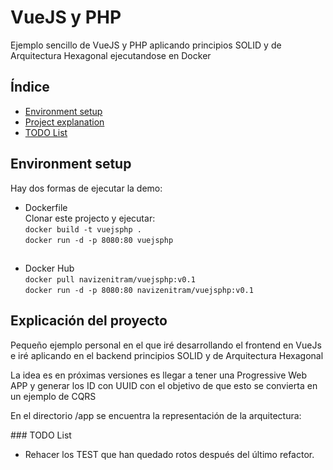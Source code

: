 <h1>VueJS y PHP</h1>

Ejemplo sencillo de VueJS y PHP aplicando principios SOLID y de Arquitectura Hexagonal ejecutandose en Docker

## Índice

* [Environment setup](#environment-setup)
* [Project explanation](#project-explanation)
* [TODO List](#todo-list)

## Environment setup

Hay dos formas de ejecutar la demo:

* Dockerfile<br>
  Clonar este projecto y ejecutar:<br>
  `docker build -t vuejsphp .`<br>
  `docker run -d -p 8080:80 vuejsphp`  
##
* Docker Hub <br>
`docker pull navizenitram/vuejsphp:v0.1`<br>
`docker run -d -p 8080:80 navizenitram/vuejsphp:v0.1`

## Explicación del proyecto

<p>Pequeño ejemplo personal en el que iré desarrollando el frontend en VueJs e iré aplicando en el backend principios SOLID y de Arquitectura Hexagonal</p>

<p>La idea es en próximas versiones es llegar a tener una Progressive Web APP y generar los ID con UUID con el objetivo de que esto se convierta en un ejemplo de CQRS</p>
<p>En el directorio /app se encuentra la representación de la arquitectura: </p>
### TODO List
<ul>
<li>Rehacer los TEST que han quedado rotos después del último refactor.</li>
</ul>


